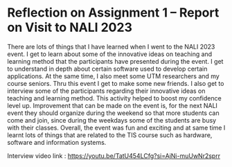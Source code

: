 # Reflection on Assignment 1 – Report on Visit to NALI 2023
There are lots of things that I have learned when I went to the NALI 2023 
event. I get to learn about some of the innovative ideas on teaching and 
learning method that the participants have presented during the event. I get to 
understand in depth about certain software used to develop certain 
applications. At the same time, I also meet some UTM researchers and my 
course seniors. Thru this event I get to make some new friends. I also get to 
interview some of the participants regarding their innovative ideas on teaching 
and learning method. This activity helped to boost my confidence level up. 
Improvement that can be made on the event is, for the next NALI event they 
should organize during the weekend so that more students can come and join,
since during the weekdays some of the students are busy with their classes. 
Overall, the event was fun and exciting and at same time I learnt lots of things 
that are related to the TIS course such as hardware, software and information 
systems.

Interview video link : 
https://youtu.be/TatU454LCfg?si=AjNi-muUwNr2sprr
